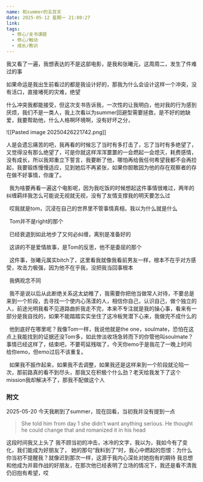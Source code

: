 ```yaml
---
name: 和summer的五百天
date: 2025-05-12 星期一 21:00:27
link: 
tags:
  - 修心/支书课题
  - 修心/触动
  - 成长/教训
---
```


我又看了一遍，我想表达的不是这部电影，是我和张曦元，这周周二，发生了件难过的事

如果命运是我出生前看过的都是我设计好的，那我为什么会设计这样一个冲突，没有活口，直接堵死的灾难，绝望

什么冲突我都能接受，但这次支书告诉我，一次性的让我明白，他对我的行为感到厌烦，我们不是一类人，我上次看以为summer回避型需要拯救，是不好的她缺爱，我要帮助他，什么人格啊环境啊，没有好坏之分，

![[Pasted image 20250426221742.png]]

人是会遗忘痛苦的吧，我再看的时候忘了当时有多打击了，忘了当时有多绝望了，又觉得没有那么绝望了，可是你就这样浑浑噩噩的一会燃起一会熄灭，耗费感情，没有成长，所以我郑重立下誓言，我要断了他，哪怕再给我任何希望我都不会再捡起，我要锻炼慢慢适应，见到她后不再紧张，如果你胆敢因为他的存在观察者的存在做不好事情，你废了。

  我为啥要再看一遍这个电影呢，因为我吃饭的时候想起这件事情很难过，两年的纠缠羁绊我怎么可能说无视就无视，没有了友情支撑我的明天要怎么过

  哎我就是tom，沉浸在自己的世界里不管事情真相，我以为什么就是什么

  Tom并不是right的那个

  已经衰退到如此地步了又何必纠缠，离别是准备好的

  这讲的不是爱情故事，是Tom的反思，他不是委屈的那个

  这件事，张曦元属实bitch了，这里看我就像我看前男友一样，根本不在乎对方感受，攻击力极强，因为他不在乎我，没把我当回事根本

  我俩观念不同

  我不是说以后从此断绝关系这太幼稚了，我需要你把他当做常人对待，不要总是来到一个阶段，去寻找一个使内心荡漾的人，相信你自己，认识自己，做个独立的人，前途光明我看不见道路曲折我走不完，本来不专注就是我的操心事，看来有一部分是我自找的，如果不能踏踏实实坐住了这冷板凳潜下心来，我做完不成什么的

  他到底好在哪里呢？我像Tom一样，我说他就是the one，soulmate，恐怕在这点上我能找到的证据还没Tom多，如此惨淡收场急转而下的你管他叫soulmate？事情已经这样了，结束吧，不要苟延残喘了，今天你emo于是我花了一晚上时间给你emo，但emo过后不该重复。

  如果我不振作起来，如果我不去调整，如果我还是这样来到一个阶段就沦陷一次，那前路真的看不到尽头，那我又在积极个什么劲？老天给我发下了这个mission我却解决不了，那我不配做这个人

### 附文
2025-05-20
今天我刷到了summer，现在回看，当初我并没有提到一点
> She told him from day 1 she didn’t want anything serious. He thought he could change that and romanized it in his head


这段时间我又上头了
我不顾当初的冲击，冰冷的文字，我以为，我如今有了变化，我们能成为好朋友了，
她的那句“我料到了”时，我心中燃起的怨恨：为什么你当初不提醒我？就像迟到那次一样，这源于我内心深处对她抱有的期待 我总想和他成为并肩作战的好朋友，在那次他已经表明了立场的情况下，我还是看不清我仍旧抱有希望，哎



